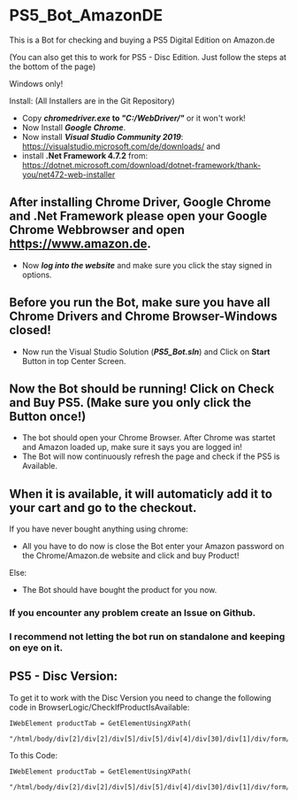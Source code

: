 # PS5_Bot_AmazonDE
This is a Bot for checking and buying a PS5 Digital Edition on Amazon.de

(You can also get this to work for PS5 - Disc Edition. Just follow the steps at the bottom of the page)

Windows only!

Install: (All Installers are in the Git Repository)
* Copy **_chromedriver.exe_ to _"C:/WebDriver/"_** or it won't work!
* Now Install **_Google Chrome_**.
* Now install **_Visual Studio Community 2019_**: https://visualstudio.microsoft.com/de/downloads/ and
* install **.Net Framework 4.7.2** from: https://dotnet.microsoft.com/download/dotnet-framework/thank-you/net472-web-installer 

## After installing Chrome Driver, Google Chrome and .Net Framework please open your Google Chrome Webbrowser and open https://www.amazon.de. 
* Now **_log into the website_** and make sure you click the stay signed in options.

## Before you run the Bot, make sure you have all Chrome Drivers and Chrome Browser-Windows closed!
* Now run the Visual Studio Solution (**_PS5_Bot.sln_**) and Click on **Start** Button in top Center Screen.

## Now the Bot should be running! Click on Check and Buy PS5. (Make sure you only click the Button once!)
* The bot should open your Chrome Browser. After Chrome was startet and Amazon loaded up, make sure it says you are logged in!
* The Bot will now continuously refresh the page and check if the PS5 is Available.

## When it is available, it will automaticly add it to your cart and go to the checkout. 

If you have never bought anything using chrome:
* All you have to do now is close the Bot enter your Amazon password on the Chrome/Amazon.de website and click and buy Product!

Else:
* The Bot should have bought the product for you now.

### If you encounter any problem create an Issue on Github.

### I recommend not letting the bot run on standalone and keeping on eye on it.


## PS5 - Disc Version:
To get it to work with the Disc Version you need to change the following code in BrowserLogic/CheckIfProductIsAvailable:
```
IWebElement productTab = GetElementUsingXPath(
                "/html/body/div[2]/div[2]/div[5]/div[5]/div[4]/div[30]/div[1]/div/form/div/ul/li[7]");
```
To this Code:
```
IWebElement productTab = GetElementUsingXPath(
                "/html/body/div[2]/div[2]/div[5]/div[5]/div[4]/div[30]/div[1]/div/form/div/ul/li[6]");
```
